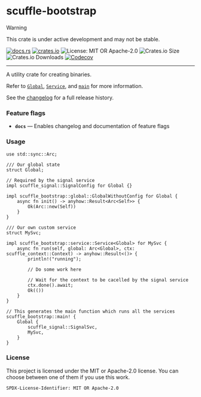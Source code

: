 <!-- dprint-ignore-file -->
<!-- sync-readme title [[ -->
# scuffle-bootstrap
<!-- sync-readme ]] -->

> [!WARNING]  
> This crate is under active development and may not be stable.

<!-- sync-readme badge [[ -->
[![docs.rs](https://img.shields.io/docsrs/scuffle-bootstrap/0.1.7.svg?logo=docs.rs&label=docs.rs&style=flat-square)](https://docs.rs/scuffle-bootstrap/0.1.7)
[![crates.io](https://img.shields.io/badge/crates.io-v0.1.7-orange?style=flat-square&logo=rust&logoColor=white)](https://crates.io/crates/scuffle-bootstrap/0.1.7)
![License: MIT OR Apache-2.0](https://img.shields.io/badge/license-MIT%20OR%20Apache--2.0-purple.svg?style=flat-square)
![Crates.io Size](https://img.shields.io/crates/size/scuffle-bootstrap/0.1.7.svg?style=flat-square)
![Crates.io Downloads](https://img.shields.io/crates/dv/scuffle-bootstrap/0.1.7.svg?&label=downloads&style=flat-square)
[![Codecov](https://img.shields.io/codecov/c/github/scufflecloud/scuffle.svg?label=codecov&logo=codecov&style=flat-square)](https://app.codecov.io/gh/scufflecloud/scuffle)
<!-- sync-readme ]] -->

---

<!-- sync-readme rustdoc [[ -->
A utility crate for creating binaries.

Refer to [`Global`](https://docs.rs/scuffle-bootstrap/0.1.7/scuffle_bootstrap/global/trait.Global.html), [`Service`](https://docs.rs/scuffle-bootstrap/0.1.7/scuffle_bootstrap/service/trait.Service.html), and [`main`](https://docs.rs/scuffle-bootstrap/0.1.7/scuffle_bootstrap/macro.main.html) for more information.

See the [changelog](./CHANGELOG.md) for a full release history.

### Feature flags

* **`docs`** —  Enables changelog and documentation of feature flags

### Usage

````rust,no_run
use std::sync::Arc;

/// Our global state
struct Global;

// Required by the signal service
impl scuffle_signal::SignalConfig for Global {}

impl scuffle_bootstrap::global::GlobalWithoutConfig for Global {
    async fn init() -> anyhow::Result<Arc<Self>> {
        Ok(Arc::new(Self))
    }
}

/// Our own custom service
struct MySvc;

impl scuffle_bootstrap::service::Service<Global> for MySvc {
    async fn run(self, global: Arc<Global>, ctx: scuffle_context::Context) -> anyhow::Result<()> {
        println!("running");

        // Do some work here

        // Wait for the context to be cacelled by the signal service
        ctx.done().await;
        Ok(())
    }
}

// This generates the main function which runs all the services
scuffle_bootstrap::main! {
    Global {
        scuffle_signal::SignalSvc,
        MySvc,
    }
}
````

### License

This project is licensed under the MIT or Apache-2.0 license.
You can choose between one of them if you use this work.

`SPDX-License-Identifier: MIT OR Apache-2.0`
<!-- sync-readme ]] -->
